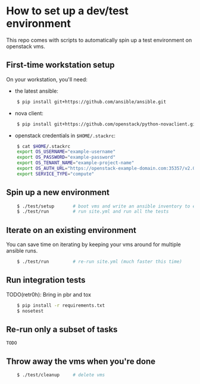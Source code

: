 # How to set up a dev/test environment

This repo comes with scripts to automatically spin up a test environment on openstack vms.

## First-time workstation setup

On your workstation, you'll need:

  - the latest ansible:

```bash
    $ pip install git+https://github.com/ansible/ansible.git
```

  - nova client:

```bash
    $ pip install git+https://github.com/openstack/python-novaclient.git
```

  - openstack credentials in `$HOME/.stackrc`:

```bash
    $ cat $HOME/.stackrc
    export OS_USERNAME="example-username"
    export OS_PASSWORD="example-password"
    export OS_TENANT_NAME="example-project-name"
    export OS_AUTH_URL="https://openstack-example-domain.com:35357/v2.0/"
    export SERVICE_TYPE="compute"
```

## Spin up a new environment

```bash
    $ ./test/setup       # boot vms and write an ansible inventory to envs/example/hosts
    $ ./test/run         # run site.yml and run all the tests
```

## Iterate on an existing environment

You can save time on iterating by keeping your vms around for multiple ansible runs.

```bash
    $ ./test/run         # re-run site.yml (much faster this time)
```

## Run integration tests

TODO(retr0h): Bring in pbr and tox

```bash
    $ pip install -r requirements.txt
    $ nosetest
```

## Re-run only a subset of tasks

    TODO

## Throw away the vms when you're done

```bash
    $ ./test/cleanup     # delete vms
```
